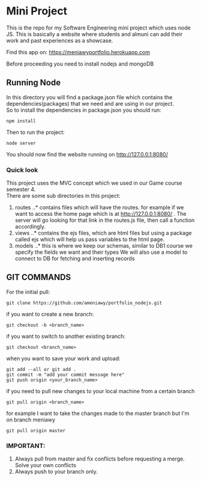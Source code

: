 # Mini Project
This is the repo for my Software Engineering mini project which uses node JS.  This is basically a website where students and almuni can add their work and past experiences as a showcase.

Find this app on: https://meniawyportfolio.herokuapp.com

Before proceeding you need to install nodejs and mongoDB

## Running Node
In this directory you will find a package.json file which contains the dependencies(packages)
that we need and are using in our project.  
So to install the dependencies in package.json you should run:

```
npm install
```
Then to run the project:

```
node server
```
You should now find the website running on http://127.0.0.1:8080/

### Quick look
This project uses the MVC concept which we used in our Game course semester 4.  
There are some sub directories in this project: 

1. routes
..* contains files which will have the routes. for example if we want to access the home page which is 
at http://127.0.0.1:8080/ . The server will go looking for that link in the routes.js file, then call a function accordingly.
2. views
..* contains the ejs files, which are html files but using a package called ejs which will help us pass variables to the html page.
3. models
..* this is where we keep our schemas, similar to DB1 course we specify the fields we want and their types
We will also use a model to connect to DB for fetching and inserting records



## GIT COMMANDS
For the initial pull:
```git
git clone https://github.com/ameniawy/portfolio_nodejs.git
```

if you want to create a new branch:
```git
git checkout -b <branch_name>
```

if you want to switch to another existing branch:
```git
git checkout <branch_name>
```

when you want to save your work and upload:
```git
git add --all or git add .
git commit -m "add your commit message here"
git push origin <your_branch_name>
```

if you need to pull new changes to your local machine from a certain branch
```git
git pull origin <branch_name> 
```

for example I want to take the changes made to the master branch but I'm on branch meniawy
```git
git pull origin master
```


### IMPORTANT:
1. Always pull from master and fix conflicts before requesting a merge.
Solve your own conflicts
2. Always push to your branch only.
